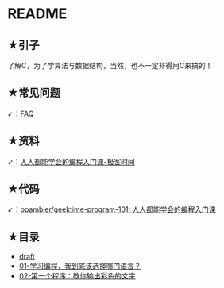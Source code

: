 # README

## ★引子

了解C，为了学算法与数据结构，当然，也不一定非得用C来搞的！

## ★常见问题

➹：[FAQ](./faq/README.md)

## ★资料

➹：[人人都能学会的编程入门课-极客时间](https://time.geekbang.org/column/intro/100043901)

## ★代码

➹：[ppambler/geektime-program-101: 人人都能学会的编程入门课](https://github.com/ppambler/geektime-program-101)

## ★目录

- [draft](./draft.md)
- [01-学习编程，我到底该选择哪门语言？](./01.md)
- [02-第一个程序：教你输出彩色的文字](./02.md)
